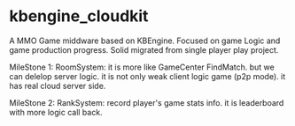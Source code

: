 kbengine_cloudkit
=================

A MMO Game middware  based on KBEngine. Focused on game Logic and game production progress. Solid migrated from single player play project.

MileStone 1: RoomSystem: it is more like GameCenter FindMatch. but we can delelop server logic. it is not only weak client logic game (p2p mode). it has real cloud server side. 

MileStone 2: RankSystem: record player's game stats info. it is  leaderboard with more logic call back.   

